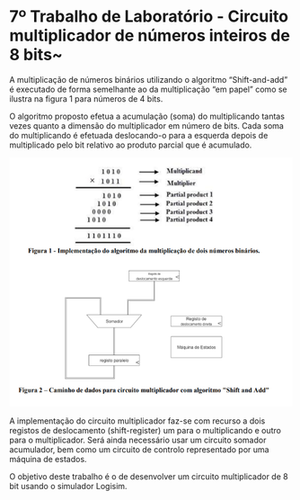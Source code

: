 # 7º Trabalho de Laboratório - Circuito multiplicador de números inteiros de 8 bits~

A multiplicação de números binários utilizando o algoritmo “Shift-and-add” é executado de forma
semelhante ao da multiplicação “em papel” como se ilustra na figura 1 para números de 4 bits. 

O algoritmo proposto efetua a acumulação (soma) do multiplicando tantas vezes quanto a dimensão do
multiplicador em número de bits. Cada soma do multiplicando é efetuada deslocando-o para a esquerda
depois de multiplicado pelo bit relativo ao produto parcial que é acumulado.

![imagem](/ficha7/f71.PNG)

A implementação do circuito multiplicador faz-se com recurso a dois registos de deslocamento (shift-register) um para o multiplicando e outro para o multiplicador. Será ainda necessário usar um circuito somador acumulador, bem como um circuito de controlo representado por uma máquina de estados.

O objetivo deste trabalho é o de desenvolver um circuito multiplicador de 8 bit usando o simulador Logisim.
